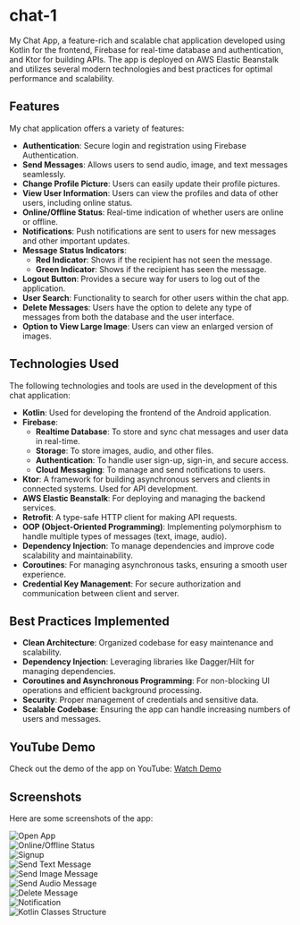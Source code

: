 # chat-1

My Chat App, a feature-rich and scalable chat application developed using Kotlin for the frontend, Firebase for real-time database and authentication, and Ktor for building APIs. The app is deployed on AWS Elastic Beanstalk and utilizes several modern technologies and best practices for optimal performance and scalability.

## Features

My chat application offers a variety of features:

- **Authentication**: Secure login and registration using Firebase Authentication.
- **Send Messages**: Allows users to send audio, image, and text messages seamlessly.
- **Change Profile Picture**: Users can easily update their profile pictures.
- **View User Information**: Users can view the profiles and data of other users, including online status.
- **Online/Offline Status**: Real-time indication of whether users are online or offline.
- **Notifications**: Push notifications are sent to users for new messages and other important updates.
- **Message Status Indicators**:
  - **Red Indicator**: Shows if the recipient has not seen the message.
  - **Green Indicator**: Shows if the recipient has seen the message.
- **Logout Button**: Provides a secure way for users to log out of the application.
- **User Search**: Functionality to search for other users within the chat app.
- **Delete Messages**: Users have the option to delete any type of messages from both the database and the user interface.
- **Option to View Large Image**: Users can view an enlarged version of images.

## Technologies Used

The following technologies and tools are used in the development of this chat application:

- **Kotlin**: Used for developing the frontend of the Android application.
- **Firebase**:
  - **Realtime Database**: To store and sync chat messages and user data in real-time.
  - **Storage**: To store images, audio, and other files.
  - **Authentication**: To handle user sign-up, sign-in, and secure access.
  - **Cloud Messaging**: To manage and send notifications to users.
- **Ktor**: A framework for building asynchronous servers and clients in connected systems. Used for API development.
- **AWS Elastic Beanstalk**: For deploying and managing the backend services.
- **Retrofit**: A type-safe HTTP client for making API requests.
- **OOP (Object-Oriented Programming)**: Implementing polymorphism to handle multiple types of messages (text, image, audio).
- **Dependency Injection**: To manage dependencies and improve code scalability and maintainability.
- **Coroutines**: For managing asynchronous tasks, ensuring a smooth user experience.
- **Credential Key Management**: For secure authorization and communication between client and server.

## Best Practices Implemented

- **Clean Architecture**: Organized codebase for easy maintenance and scalability.
- **Dependency Injection**: Leveraging libraries like Dagger/Hilt for managing dependencies.
- **Coroutines and Asynchronous Programming**: For non-blocking UI operations and efficient background processing.
- **Security**: Proper management of credentials and sensitive data.
- **Scalable Codebase**: Ensuring the app can handle increasing numbers of users and messages.

## YouTube Demo

Check out the demo of the app on YouTube: [Watch Demo](https://youtu.be/llaznWZZKGc)

## Screenshots

Here are some screenshots of the app:

![Open App](images/opning_app_1.jpg)  
![Online/Offline Status](images/online_image_recycle_2.jpg)  
![Signup](images/signup_3.jpg)  
![Send Text Message](images/send_text_message_4.jpg)  
![Send Image Message](images/send_image_message_5.jpg)  
![Send Audio Message](images/send_audio_message_6.jpg)  
![Delete Message](images/delete_message_7.jpg)  
![Notification](images/notification_8.jpg)  
![Kotlin Classes Structure](images/kotlin_classes_structure_chat_9.png)

